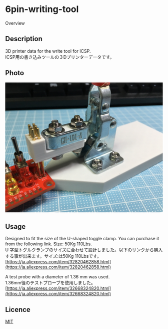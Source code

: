 # 6pin-writing-tool

Overview

## Description
3D printer data for the write tool for ICSP.  
ICSP用の書き込みツールの３Dプリンターデータです。

## Photo
![Assembled](https://raw.githubusercontent.com/ichirowo/6pin-writing-tool/master/Assembled.jpg)

## Usage
Designed to fit the size of the U-shaped toggle clamp. You can purchase it from the following link. Size: 50Kg 110Lbs.  
U 字型トグルクランプのサイズに合わせて設計しました。以下のリンクから購入する事が出来ます。サイズ:は50Kg 110Lbsです。  
[https://ja.aliexpress.com/item/32820462858.html](https://ja.aliexpress.com/item/32820462858.html)

A test probe with a diameter of 1.36 mm was used.  
1.36mm径のテストプローブを使用しました。  
[https://ja.aliexpress.com/item/32668324820.html](https://ja.aliexpress.com/item/32668324820.html)

## Licence

[MIT](https://github.com/tcnksm/tool/blob/master/LICENCE)


